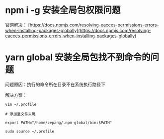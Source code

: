 # npm i -g 安装全局包权限问题

官网解决： [https://docs.npmjs.com/resolving-eacces-permissions-errors-when-installing-packages-globally](https://docs.npmjs.com/resolving-eacces-permissions-errors-when-installing-packages-globally)

# yarn global 安装全局包找不到命令的问题

问题原因：执行的命令所在目录不在系统执行路径下

解决方案：

```
vim ~/.profile

# 添加至文件末尾

export PATH="/home/zepang/.npm-global/bin:$PATH"

sudo source ~/.profile
```